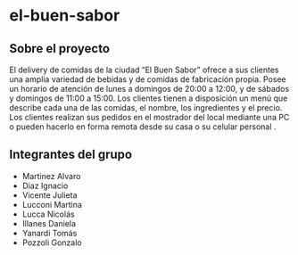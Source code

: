 # el-buen-sabor
## Sobre el proyecto
El delivery de comidas de la ciudad “El Buen Sabor” ofrece a sus clientes una amplia variedad de bebidas y de
comidas de fabricación propia. Posee un horario de atención de lunes a domingos de 20:00 a 12:00, y de sábados y
domingos de 11:00 a 15:00. Los clientes tienen a disposición un menú que describe cada una de las comidas, el
nombre, los ingredientes y el precio. Los clientes realizan sus pedidos en el mostrador del local mediante una PC o
pueden hacerlo en forma remota desde su casa o su celular personal .

## Integrantes del grupo
- Martinez Alvaro
- Diaz Ignacio
- Vicente Julieta
- Lucconi Martina
- Lucca Nicolás
- Illanes Daniela
- Yanardi Tomás
- Pozzoli Gonzalo
